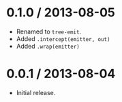 
0.1.0 / 2013-08-05
==================

* Renamed to `tree-emit`.
* Added `.intercept(emitter, out)`
* Added `.wrap(emitter)`

0.0.1 / 2013-08-04
==================

* Initial release.
